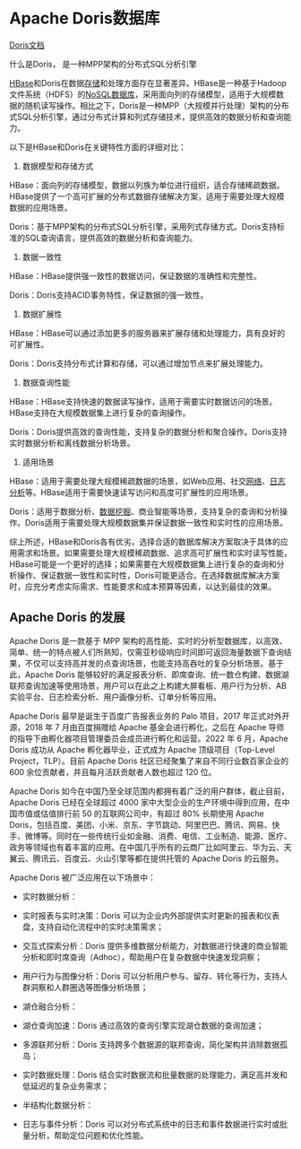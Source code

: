 # Apache Doris数据库

[Doris文档](https://doris.apache.org/zh-CN/docs/gettingStarted/what-is-apache-doris/)

什么是Doris， 是一种MPP架构的分布式SQL分析引擎

[HBase](https://cloud.baidu.com/product/hbase.html)和Doris在数据[存储](https://cloud.baidu.com/product/bos.html)和处理方面存在显著差异。HBase是一种基于Hadoop文件系统（HDFS）的[NoSQL数据库](https://cloud.baidu.com/product/scs.html)，采用面向列的存储模型，适用于大规模数据的随机读写操作。相比之下，Doris是一种MPP（大规模并行处理）架构的分布式SQL分析引擎，通过分布式计算和列式存储技术，提供高效的数据分析和查询能力。

以下是HBase和Doris在关键特性方面的详细对比：

1. 数据模型和存储方式

HBase：面向列的存储模型，数据以列族为单位进行组织，适合存储稀疏数据。HBase提供了一个高可扩展的分布式数据存储解决方案，适用于需要处理大规模数据的应用场景。

Doris：基于MPP架构的分布式SQL分析引擎，采用列式存储方式。Doris支持标准的SQL查询语言，提供高效的数据分析和查询能力。

1. 数据一致性

HBase：HBase提供强一致性的数据访问，保证数据的准确性和完整性。

Doris：Doris支持ACID事务特性，保证数据的强一致性。

1. 数据扩展性

HBase：HBase可以通过添加更多的服务器来扩展存储和处理能力，具有良好的可扩展性。

Doris：Doris支持分布式计算和存储，可以通过增加节点来扩展处理能力。

1. 数据查询性能

HBase：HBase支持快速的数据读写操作，适用于需要实时数据访问的场景。HBase支持在大规模数据集上进行复杂的查询操作。

Doris：Doris提供高效的查询性能，支持复杂的数据分析和聚合操作。Doris支持实时数据分析和离线数据分析场景。

1. 适用场景

HBase：适用于需要处理大规模稀疏数据的场景，如Web应用、社交[网络](https://cloud.baidu.com/product/et.html)、[日志分析](https://cloud.baidu.com/solution/bdengineering/loganalysis.html)等。HBase适用于需要快速读写访问和高度可扩展性的应用场景。

Doris：适用于数据分析、[数据挖掘](https://kaiwu.cloud.baidu.com/platform/data)、商业智能等场景，支持复杂的查询和分析操作。Doris适用于需要处理大规模数据集并保证数据一致性和实时性的应用场景。



综上所述，HBase和Doris各有优劣，选择合适的数据库解决方案取决于具体的应用需求和场景。如果需要处理大规模稀疏数据、追求高可扩展性和实时读写性能，HBase可能是一个更好的选择；如果需要在大规模数据集上进行复杂的查询和分析操作、保证数据一致性和实时性，Doris可能更适合。在选择数据库解决方案时，应充分考虑实际需求、性能要求和成本预算等因素，以达到最佳的效果。





## Apache Doris 的发展

Apache Doris 是一款基于 MPP 架构的高性能、实时的分析型数据库，以高效、简单、统一的特点被人们所熟知，仅需亚秒级响应时间即可返回海量数据下查询结果，不仅可以支持高并发的点查询场景，也能支持高吞吐的复杂分析场景。基于此，Apache Doris 能够较好的满足报表分析、即席查询、统一数仓构建、数据湖联邦查询加速等使用场景，用户可以在此之上构建大屏看板、用户行为分析、AB 实验平台、日志检索分析、用户画像分析、订单分析等应用。

Apache Doris 最早是诞生于百度广告报表业务的 Palo 项目，2017 年正式对外开源，2018 年 7 月由百度捐赠给 Apache 基金会进行孵化，之后在 Apache 导师的指导下由孵化器项目管理委员会成员进行孵化和运营。2022 年 6 月，Apache Doris 成功从 Apache 孵化器毕业，正式成为 Apache 顶级项目（Top-Level Project，TLP）。目前 Apache Doris 社区已经聚集了来自不同行业数百家企业的 600 余位贡献者，并且每月活跃贡献者人数也超过 120 位。

Apache Doris 如今在中国乃至全球范围内都拥有着广泛的用户群体，截止目前，Apache Doris 已经在全球超过 4000 家中大型企业的生产环境中得到应用，在中国市值或估值排行前 50 的互联网公司中，有超过 80% 长期使用 Apache Doris，包括百度、美团、小米、京东、字节跳动、阿里巴巴、腾讯、网易、快手、微博等。同时在一些传统行业如金融、消费、电信、工业制造、能源、医疗、政务等领域也有着丰富的应用。在中国几乎所有的云商厂比如阿里云、华为云、天翼云、腾讯云、百度云、火山引擎等都在提供托管的 Apache Doris 的云服务。



Apache Doris 被广泛应用在以下场景中：

- 实时数据分析：

- 实时报表与实时决策：Doris 可以为企业内外部提供实时更新的报表和仪表盘，支持自动化流程中的实时决策需求；
- 交互式探索分析：Doris 提供多维数据分析能力，对数据进行快速的商业智能分析和即时席查询（Adhoc），帮助用户在复杂数据中快速发现洞察；
- 用户行为与图像分析：Doris 可以分析用户参与、留存、转化等行为，支持人群洞察和人群圈选等图像分析场景；

- 湖仓融合分析：

- 湖仓查询加速：Doris 通过高效的查询引擎实现湖仓数据的查询加速；
- 多源联邦分析：Doris 支持跨多个数据源的联邦查询，简化架构并消除数据孤岛；
- 实时数据处理：Doris 结合实时数据流和批量数据的处理能力，满足高并发和低延迟的复杂业务需求；

- 半结构化数据分析：

- 日志与事件分析：Doris 可以对分布式系统中的日志和事件数据进行实时或批量分析，帮助定位问题和优化性能。